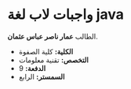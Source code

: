 # واجبات  لاب لغة java

 الطالب **عمار ناصر عباس عثمان**.

- **الكلية:** كلية الصفوة
- **التخصص:** تقنية معلومات
- **الدفعة:** 9
- **السمستر:** الرابع
